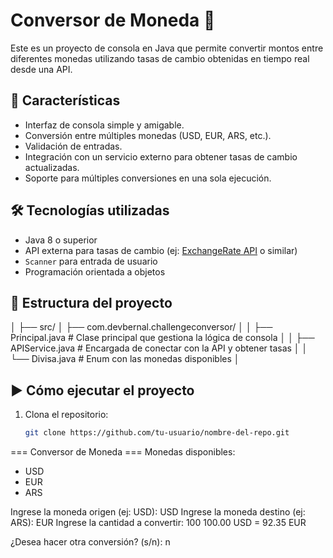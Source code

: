 # Conversor de Moneda 💱

Este es un proyecto de consola en Java que permite convertir montos entre diferentes monedas utilizando tasas de cambio obtenidas en tiempo real desde una API.

## 🚀 Características

- Interfaz de consola simple y amigable.
- Conversión entre múltiples monedas (USD, EUR, ARS, etc.).
- Validación de entradas.
- Integración con un servicio externo para obtener tasas de cambio actualizadas.
- Soporte para múltiples conversiones en una sola ejecución.

## 🛠️ Tecnologías utilizadas

- Java 8 o superior
- API externa para tasas de cambio (ej: [ExchangeRate API](https://www.exchangerate-api.com/) o similar)
- `Scanner` para entrada de usuario
- Programación orientada a objetos

## 📁 Estructura del proyecto
│
├── src/
│ ├── com.devbernal.challengeconversor/
│ │ ├── Principal.java # Clase principal que gestiona la lógica de consola
│ │ ├── APIService.java # Encargada de conectar con la API y obtener tasas
│ │ └── Divisa.java # Enum con las monedas disponibles
│

## ▶️ Cómo ejecutar el proyecto

1. Clona el repositorio:
   ```bash
   git clone https://github.com/tu-usuario/nombre-del-repo.git

=== Conversor de Moneda ===
Monedas disponibles:
- USD
- EUR
- ARS

Ingrese la moneda origen (ej: USD): USD
Ingrese la moneda destino (ej: ARS): EUR
Ingrese la cantidad a convertir: 100
100.00 USD = 92.35 EUR

¿Desea hacer otra conversión? (s/n): n

